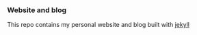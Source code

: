 ### Website and blog 

This repo contains my personal website and blog built with [jekyll](http://jekyllrb.com/)

